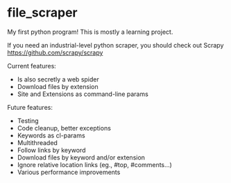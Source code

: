 file_scraper
=============
My first python program! This is mostly a learning project. 

If you need an industrial-level python scraper, you should check out Scrapy https://github.com/scrapy/scrapy

Current features: 

  + Is also secretly a web spider
  + Download files by extension
  + Site and Extensions as command-line params

Future features: 

  + Testing
  + Code cleanup, better exceptions
  + Keywords as cl-params
  + Multithreaded
  + Follow links by keyword
  + Download files by keyword and/or extension
  + Ignore relative location links (eg., #top, #comments...)
  + Various performance improvements
